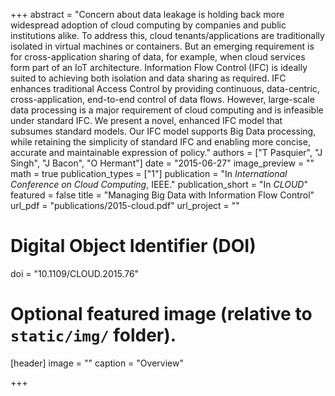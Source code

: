+++
abstract = "Concern about data leakage is holding back more widespread adoption of cloud computing by companies and public institutions alike. To address this, cloud tenants/applications are traditionally isolated in virtual machines or containers. But an emerging requirement is for cross-application sharing of data, for example, when cloud services form part of an IoT architecture. Information Flow Control (IFC) is ideally suited to achieving both isolation and data sharing as required. IFC enhances traditional Access Control by providing continuous, data-centric, cross-application, end-to-end control of data flows. However, large-scale data processing is a major requirement of cloud computing and is infeasible under standard IFC. We present a novel, enhanced IFC model that subsumes standard models. Our IFC model supports Big Data processing, while retaining the simplicity of standard IFC and enabling more concise, accurate and maintainable expression of policy."
authors = ["T Pasquier", "J Singh", "J Bacon", "O Hermant"]
date = "2015-06-27"
image_preview = ""
math = true
publication_types = ["1"]
publication = "In *International Conference on Cloud Computing*, IEEE."
publication_short = "In *CLOUD*"
featured = false
title = "Managing Big Data with Information Flow Control"
url_pdf = "publications/2015-cloud.pdf"
url_project = ""

# Digital Object Identifier (DOI)
doi = "10.1109/CLOUD.2015.76"

# Optional featured image (relative to `static/img/` folder).
[header]
image = ""
caption = "Overview"

+++
